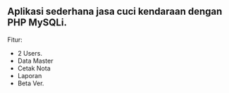 Aplikasi sederhana jasa cuci kendaraan dengan PHP MySQLi.
---
Fitur:
- 2 Users.
- Data Master
- Cetak Nota
- Laporan
- Beta Ver.
